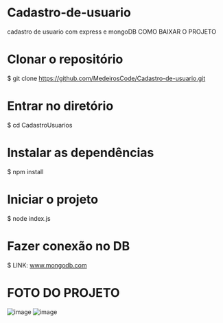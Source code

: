 # Cadastro-de-usuario
cadastro de usuario com express e mongoDB
COMO BAIXAR O PROJETO

# Clonar o repositório
$ git clone https://github.com/MedeirosCode/Cadastro-de-usuario.git

  # Entrar no diretório
  $ cd CadastroUsuarios

  # Instalar as dependências
  $ npm install

  # Iniciar o projeto
  $ node index.js
  
  # Fazer conexão no DB
  $ LINK: www.mongodb.com

# FOTO DO PROJETO
![image](https://user-images.githubusercontent.com/90536013/194911115-9d8c3fa4-2235-49c4-8ed1-f0cae3c0ba5d.png)
![image](https://user-images.githubusercontent.com/90536013/194911227-4cbbd1f2-7b56-4767-a735-167f7b084495.png)
